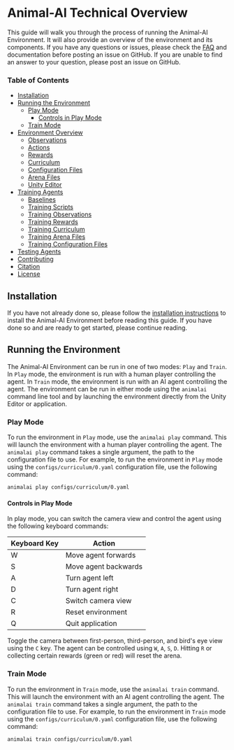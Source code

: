 # Animal-AI Technical Overview

This guide will walk you through the process of running the Animal-AI Environment. It will also provide an overview of the environment and its components. If you have any questions or issues, please check the [FAQ](docs/FAQ.md) and documentation before posting an issue on GitHub. If you are unable to find an answer to your question, please post an issue on GitHub.

### Table of Contents

- [Installation](#installation)
- [Running the Environment](#running-the-environment)
  - [Play Mode](#play-mode)
      - [Controls in Play Mode](#controls-in-play-mode)
  - [Train Mode](#train-mode)
- [Environment Overview](#environment-overview)
   - [Observations](#observations)
   - [Actions](#actions)
   - [Rewards](#rewards)
   - [Curriculum](#curriculum)
   - [Configuration Files](#configuration-files)
   - [Arena Files](#arena-files)
   - [Unity Editor](#unity-editor)
- [Training Agents](#training-agents)
   - [Baselines](#baselines)
   - [Training Scripts](#training-scripts)
   - [Training Observations](#training-observations)
   - [Training Rewards](#training-rewards)
   - [Training Curriculum](#training-curriculum)
   - [Training Arena Files](#training-arena-files)
   - [Training Configuration Files](#training-configuration-files)
- [Testing Agents](#testing-agents)
- [Contributing](#contributing)
- [Citation](#citation)
- [License](#license)

## Installation

If you have not already done so, please follow the [installation instructions](docs\installation\InstallationGuide.md) to install the Animal-AI Environment before reading this guide. If you have done so and are ready to get started, please continue reading.



## Running the Environment

The Animal-AI Environment can be run in one of two modes: `Play` and `Train`. In `Play` mode, the environment is run with a human player controlling the agent. In `Train` mode, the environment is run with an AI agent controlling the agent. The environment can be run in either mode using the `animalai` command line tool and by launching the environment directly from the Unity Editor or application.

### Play Mode

To run the environment in `Play` mode, use the `animalai play` command. This will launch the environment with a human player controlling the agent. The `animalai play` command takes a single argument, the path to the configuration file to use. For example, to run the environment in `Play` mode using the `configs/curriculum/0.yaml` configuration file, use the following command:

```bash
animalai play configs/curriculum/0.yaml
```
#### Controls in Play Mode

In play mode, you can switch the camera view and control the agent using the following keyboard commands: 

| Keyboard Key  | Action               |
| ------------- | -------------------- |
| W             | Move agent forwards  |
| S             | Move agent backwards |
| A             | Turn agent left      |
| D             | Turn agent right     |
| C             | Switch camera view   |
| R             | Reset environment    |
| Q             | Quit application     |

Toggle the camera between first-person, third-person, and bird's eye view using the `C` key. The agent can be controlled using `W`, `A`, `S`, `D`. Hitting `R` or collecting certain rewards (green or red) will reset the arena. 

 

### Train Mode

To run the environment in `Train` mode, use the `animalai train` command. This will launch the environment with an AI agent controlling the agent. The `animalai train` command takes a single argument, the path to the configuration file to use. For example, to run the environment in `Train` mode using the `configs/curriculum/0.yaml` configuration file, use the following command:

```bash
animalai train configs/curriculum/0.yaml
```
